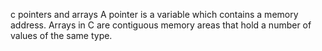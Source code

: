 c pointers and arrays
A pointer is a variable which contains a memory address.
Arrays in C are contiguous memory areas that hold a number of values of the same type. 
